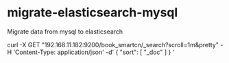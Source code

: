 # migrate-elasticsearch-mysql
Migrate data from mysql to elasticsearch





curl -X GET "192.168.11.182:9200/book_smartcn/_search?scroll=1m&pretty" -H 'Content-Type: application/json' -d'
{
  "sort": [
    "_doc"
  ]
}
'